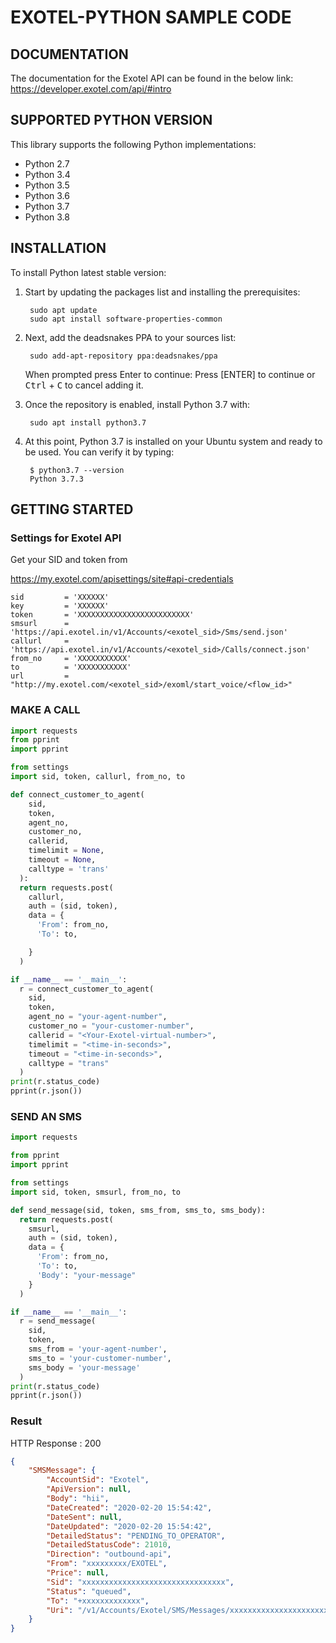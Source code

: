 # EXOTEL-PYTHON SAMPLE CODE

## DOCUMENTATION

The documentation for the Exotel API can be found in the below link:
https://developer.exotel.com/api/#intro

## SUPPORTED PYTHON VERSION

This library supports the following Python implementations:

- Python 2.7
- Python 3.4
- Python 3.5
- Python 3.6
- Python 3.7
- Python 3.8

## INSTALLATION

To install Python latest stable version:

1. Start by updating the packages list and installing the prerequisites:

        sudo apt update
        sudo apt install software-properties-common

2. Next, add the deadsnakes PPA to your sources list:

        sudo add-apt-repository ppa:deadsnakes/ppa

    When prompted press Enter to continue:
    Press [ENTER] to continue or <kbd>Ctrl</kbd> + <kbd>C</kbd> to cancel adding it.

3. Once the repository is enabled, install Python 3.7 with:

        sudo apt install python3.7

4. At this point, Python 3.7 is installed on your Ubuntu system and ready to be used. You can verify it by typing:

        $ python3.7 --version
        Python 3.7.3

## GETTING STARTED

### Settings for Exotel API

Get your SID and token from

https://my.exotel.com/apisettings/site#api-credentials

    sid         = 'XXXXXX'
    key         = 'XXXXXX'
    token       = 'XXXXXXXXXXXXXXXXXXXXXXXXX'
    smsurl      = 'https://api.exotel.in/v1/Accounts/<exotel_sid>/Sms/send.json'
    callurl     = 'https://api.exotel.in/v1/Accounts/<exotel_sid>/Calls/connect.json'
    from_no     = 'XXXXXXXXXXX'
    to          = 'XXXXXXXXXXX'
    url         = "http://my.exotel.com/<exotel_sid>/exoml/start_voice/<flow_id>"

### MAKE A CALL

```python
import requests
from pprint
import pprint

from settings
import sid, token, callurl, from_no, to

def connect_customer_to_agent(
    sid,
    token,
    agent_no,
    customer_no,
    callerid,
    timelimit = None,
    timeout = None,
    calltype = 'trans'
  ):
  return requests.post(
    callurl,
    auth = (sid, token),
    data = {
      'From': from_no,
      'To': to,

    }
  )

if __name__ == '__main__':
  r = connect_customer_to_agent(
    sid,
    token,
    agent_no = "your-agent-number",
    customer_no = "your-customer-number",
    callerid = "<Your-Exotel-virtual-number>",
    timelimit = "<time-in-seconds>",
    timeout = "<time-in-seconds>",
    calltype = "trans"
  )
print(r.status_code)
pprint(r.json())
```

### SEND AN SMS

```python
import requests

from pprint
import pprint

from settings
import sid, token, smsurl, from_no, to

def send_message(sid, token, sms_from, sms_to, sms_body):
  return requests.post(
    smsurl,
    auth = (sid, token),
    data = {
      'From': from_no,
      'To': to,
      'Body': "your-message"
    }
  )

if __name__ == '__main__':
  r = send_message(
    sid,
    token,
    sms_from = 'your-agent-number',
    sms_to = 'your-customer-number',
    sms_body = 'your-message'
  )
print(r.status_code)
pprint(r.json())
```

### Result

HTTP Response : 200

```json
{
    "SMSMessage": {
        "AccountSid": "Exotel",
        "ApiVersion": null,
        "Body": "hii",
        "DateCreated": "2020-02-20 15:54:42",
        "DateSent": null,
        "DateUpdated": "2020-02-20 15:54:42",
        "DetailedStatus": "PENDING_TO_OPERATOR",
        "DetailedStatusCode": 21010,
        "Direction": "outbound-api",
        "From": "xxxxxxxxx/EXOTEL",
        "Price": null,
        "Sid": "xxxxxxxxxxxxxxxxxxxxxxxxxxxxxxxx",
        "Status": "queued",
        "To": "+xxxxxxxxxxxxx",
        "Uri": "/v1/Accounts/Exotel/SMS/Messages/xxxxxxxxxxxxxxxxxxxxxxxxxxxxxxx.json"
    }
}
```
